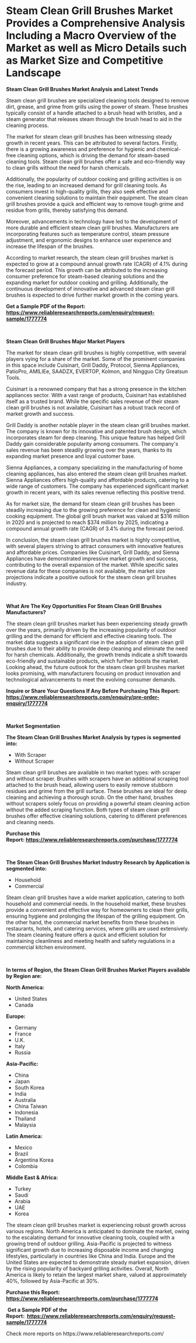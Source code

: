 <p><h1>Steam Clean Grill Brushes Market Provides a Comprehensive Analysis Including a Macro Overview of the Market as well as Micro Details such as Market Size and Competitive Landscape</h1></p><p><strong>Steam Clean Grill Brushes Market Analysis and Latest Trends</strong></p>
<p><p>Steam clean grill brushes are specialized cleaning tools designed to remove dirt, grease, and grime from grills using the power of steam. These brushes typically consist of a handle attached to a brush head with bristles, and a steam generator that releases steam through the brush head to aid in the cleaning process.</p><p>The market for steam clean grill brushes has been witnessing steady growth in recent years. This can be attributed to several factors. Firstly, there is a growing awareness and preference for hygienic and chemical-free cleaning options, which is driving the demand for steam-based cleaning tools. Steam clean grill brushes offer a safe and eco-friendly way to clean grills without the need for harsh chemicals.</p><p>Additionally, the popularity of outdoor cooking and grilling activities is on the rise, leading to an increased demand for grill cleaning tools. As consumers invest in high-quality grills, they also seek effective and convenient cleaning solutions to maintain their equipment. The steam clean grill brushes provide a quick and efficient way to remove tough grime and residue from grills, thereby satisfying this demand.</p><p>Moreover, advancements in technology have led to the development of more durable and efficient steam clean grill brushes. Manufacturers are incorporating features such as temperature control, steam pressure adjustment, and ergonomic designs to enhance user experience and increase the lifespan of the brushes.</p><p>According to market research, the steam clean grill brushes market is expected to grow at a compound annual growth rate (CAGR) of 4.1% during the forecast period. This growth can be attributed to the increasing consumer preference for steam-based cleaning solutions and the expanding market for outdoor cooking and grilling. Additionally, the continuous development of innovative and advanced steam clean grill brushes is expected to drive further market growth in the coming years.</p></p>
<p><strong>Get a Sample PDF of the Report:&nbsp; <a href="https://www.reliableresearchreports.com/enquiry/request-sample/1777774">https://www.reliableresearchreports.com/enquiry/request-sample/1777774</a></strong></p>
<p>&nbsp;</p>
<p><strong>Steam Clean Grill Brushes Major Market Players</strong></p>
<p><p>The market for steam clean grill brushes is highly competitive, with several players vying for a share of the market. Some of the prominent companies in this space include Cuisinart, Grill Daddy, Protocol, Sienna Appliances, PatioPro, AMILIEe, SAADZX, EVERTOP, Kolmon, and Ningguo City Greatsun Tools.</p><p>Cuisinart is a renowned company that has a strong presence in the kitchen appliances sector. With a vast range of products, Cuisinart has established itself as a trusted brand. While the specific sales revenue of their steam clean grill brushes is not available, Cuisinart has a robust track record of market growth and success.</p><p>Grill Daddy is another notable player in the steam clean grill brushes market. The company is known for its innovative and patented brush design, which incorporates steam for deep cleaning. This unique feature has helped Grill Daddy gain considerable popularity among consumers. The company's sales revenue has been steadily growing over the years, thanks to its expanding market presence and loyal customer base.</p><p>Sienna Appliances, a company specializing in the manufacturing of home cleaning appliances, has also entered the steam clean grill brushes market. Sienna Appliances offers high-quality and affordable products, catering to a wide range of customers. The company has experienced significant market growth in recent years, with its sales revenue reflecting this positive trend.</p><p>As for market size, the demand for steam clean grill brushes has been steadily increasing due to the growing preference for clean and hygienic cooking equipment. The global grill brush market was valued at $316 million in 2020 and is projected to reach $374 million by 2025, indicating a compound annual growth rate (CAGR) of 3.4% during the forecast period.</p><p>In conclusion, the steam clean grill brushes market is highly competitive, with several players striving to attract consumers with innovative features and affordable prices. Companies like Cuisinart, Grill Daddy, and Sienna Appliances have demonstrated impressive market growth and success, contributing to the overall expansion of the market. While specific sales revenue data for these companies is not available, the market size projections indicate a positive outlook for the steam clean grill brushes industry.</p></p>
<p>&nbsp;</p>
<p><strong>What Are The Key Opportunities For Steam Clean Grill Brushes Manufacturers?</strong></p>
<p><p>The steam clean grill brushes market has been experiencing steady growth over the years, primarily driven by the increasing popularity of outdoor grilling and the demand for efficient and effective cleaning tools. The market data suggests a significant rise in the adoption of steam clean grill brushes due to their ability to provide deep cleaning and eliminate the need for harsh chemicals. Additionally, the growth trends indicate a shift towards eco-friendly and sustainable products, which further boosts the market. Looking ahead, the future outlook for the steam clean grill brushes market looks promising, with manufacturers focusing on product innovation and technological advancements to meet the evolving consumer demands.</p></p>
<p><strong>Inquire or Share Your Questions If Any Before Purchasing This Report: <a href="https://www.reliableresearchreports.com/enquiry/pre-order-enquiry/1777774">https://www.reliableresearchreports.com/enquiry/pre-order-enquiry/1777774</a></strong></p>
<p>&nbsp;</p>
<p><strong>Market Segmentation</strong></p>
<p><strong>The Steam Clean Grill Brushes Market Analysis by types is segmented into:</strong></p>
<p><ul><li>With Scraper</li><li>Without Scraper</li></ul></p>
<p><p>Steam clean grill brushes are available in two market types: with scraper and without scraper. Brushes with scrapers have an additional scraping tool attached to the brush head, allowing users to easily remove stubborn residues and grime from the grill surface. These brushes are ideal for deep cleaning and achieving a thorough scrub. On the other hand, brushes without scrapers solely focus on providing a powerful steam cleaning action without the added scraping function. Both types of steam clean grill brushes offer effective cleaning solutions, catering to different preferences and cleaning needs.</p></p>
<p><strong>Purchase this Report:&nbsp;<a href="https://www.reliableresearchreports.com/purchase/1777774">https://www.reliableresearchreports.com/purchase/1777774</a></strong></p>
<p>&nbsp;</p>
<p><strong>The Steam Clean Grill Brushes Market Industry Research by Application is segmented into:</strong></p>
<p><ul><li>Household</li><li>Commercial</li></ul></p>
<p><p>Steam clean grill brushes have a wide market application, catering to both household and commercial needs. In the household market, these brushes provide a convenient and effective way for homeowners to clean their grills, ensuring hygiene and prolonging the lifespan of the grilling equipment. On the other hand, the commercial market benefits from these brushes in restaurants, hotels, and catering services, where grills are used extensively. The steam cleaning feature offers a quick and efficient solution for maintaining cleanliness and meeting health and safety regulations in a commercial kitchen environment.</p></p>
<p>&nbsp;</p>
<p><strong>In terms of Region, the Steam Clean Grill Brushes Market Players available by Region are:</strong></p>
<p>
    <p> <strong> North America: </strong>
        <ul>
            <li>United States</li>
            <li>Canada</li>
        </ul>
        </p> 
    <p> <strong> Europe: </strong>
        <ul>
            <li>Germany</li>
            <li>France</li>
            <li>U.K.</li>
            <li>Italy</li>
            <li>Russia</li>
        </ul>
        </p> 
    <p> <strong> Asia-Pacific: </strong>
        <ul>
            <li>China</li>
            <li>Japan</li>
            <li>South Korea</li>
            <li>India</li>
            <li>Australia</li>
            <li>China Taiwan</li>
            <li>Indonesia</li>
            <li>Thailand</li>
            <li>Malaysia</li>
        </ul>
        </p> 
    <p> <strong> Latin America: </strong>
        <ul>
            <li>Mexico</li>
            <li>Brazil</li>
            <li>Argentina Korea</li>
            <li>Colombia</li>
        </ul>
        </p> 
    <p> <strong> Middle East & Africa: </strong>
        <ul>
            <li>Turkey</li>
            <li>Saudi</li>
            <li>Arabia</li>
            <li>UAE</li>
            <li>Korea</li>
        </ul>
    </p>
    </p>
<p><p>The steam clean grill brushes market is experiencing robust growth across various regions. North America is anticipated to dominate the market, owing to the escalating demand for innovative cleaning tools, coupled with a growing trend of outdoor grilling. Asia-Pacific is projected to witness significant growth due to increasing disposable income and changing lifestyles, particularly in countries like China and India. Europe and the United States are expected to demonstrate steady market expansion, driven by the rising popularity of backyard grilling activities. Overall, North America is likely to retain the largest market share, valued at approximately 40%, followed by Asia-Pacific at 30%.</p></p>
<p><strong>Purchase this Report: <a href="https://www.reliableresearchreports.com/purchase/1777774">https://www.reliableresearchreports.com/purchase/1777774</a></strong></p>
<p>&nbsp;<strong>Get a Sample PDF of the Report:&nbsp;&nbsp;<a href="https://www.reliableresearchreports.com/enquiry/request-sample/1777774">https://www.reliableresearchreports.com/enquiry/request-sample/1777774</a></strong></p>
<p><strong></strong></p>
<p>Check more reports on https://www.reliableresearchreports.com/</p>